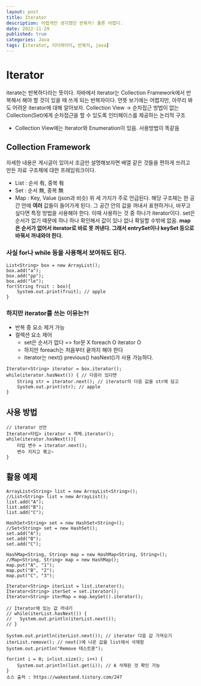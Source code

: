 ```yaml
---
layout: post
title: Iterator
description: 어렵게만 생각했던 반복자! 물론 어렵다.
date: 2022-11-29
published: true
categories: Java
tags: [iterator, 이터레이터, 반복자, java]
---
```

# Iterator
iterate는 반복하다라는 뜻이다. 자바에서 iterator는 Collection Framework에서 반복해서 해야 할 것이 있을 때 쓰게 되는 반복자이다. 언뜻 보기에는 어렵지만, 아무리 봐도 어려운 iterator에 대해 알아보자.
Collection View -> 순차접근 방법이 없는 Collection(Set)에게 순차접근을 할 수 있도록 인터페이스를 제공하는 논리적 구조
- Collection View에는 Iterator와 Enumeration이 있음. 사용방법이 똑같음

## Collection Framework
자세한 내용은 게시글이 있어서 조금만 설명해보자면 배열 같은 것들을 편하게 쓰려고 만든 자료 구조체에 대한 프레임워크이다.
- List : 순서 有, 중복 有
- Set : 순서 無, 중복 無
- Map : Key, Value (json과 비슷)
위 세 가지가 주로 언급된다. 해당 구조체는 한 공간 안에 **여러** 값들이 들어가게 된다. 그 공간 안의 값을 꺼내서 표현하거나, 바꾸고 싶다면 특정 방법을 사용해야 한다. 이때 사용하는 것 중 하나가 iterator이다.  set은 순서가 없기 때문에 하나 하나 확인해서 값이 있나 없나 확일할 수밖에 없음. **map은 순서가 없어서 iterator로 바로 못 꺼낸다. 그래서 entrySet이나 keySet 등으로 바꿔서 꺼내와야 한다.**
### 사실 for나 while 등을 사용해서 보여줘도 된다.
```
List<String> box = new ArrayList();
box.add("a");
box.add("pp");
box.add("le");
for(String fruit : box){
    System.out.print(fruit); // apple
}
```
### 하지만 iterator를 쓰는 이유는?!
- 반복 중 요소 제거 가능
- 컬렉션 요소 제어
  - set은 순서가 없다 => for문 X foreach O iterator O
  - 하지만 foreach는 처음부터 끝까지 해야 한다
  - iterator는 next() previous() hasNext()가 사용 가능하다.
```
Iterator<String> iterator = box.iterator();
while(iterator.hasNext()) { // 다음이 있다면
    String str = iterator.next(); // iterator의 다음 값을 str에 담고
    System.out.print(str); // apple
}
```
## 사용 방법
```
// iterator 선언
Iterator<타입> iterator = 객체.iterator();
while(iterator.hasNext()){
    타입 변수 = iterator.next();
    변수 지지고 볶고~
}
```
## 활용 예제
```
ArrayList<String> list = new ArrayList<String>();
//List<String> list = new ArrayList();
list.add("A");
list.add("B");
list.add("C");

HashSet<String> set = new HashSet<String>();
//Set<String> set = new HashSet();
set.add("A");
set.add("B");
set.add("C");

HashMap<String, String> map = new HashMap<String, String>();
//Map<String, String> map = new HashMap();
map.put("A", "1");
map.put("B", "2");
map.put("C", "3");

Iterator<String> iterList = list.iterator();
Iterator<String> iterSet = set.iterator();
Iterator<String> iterMap = map.keySet().iterator();

// Iterator에 있는 값 꺼내기
// while(iterList.hasNext()) {
// 	 System.out.println(iterList.next()); 
// }
    
System.out.println(iterList.next()); // iterator 다음 값 가져오기
iterList.remove(); // next()에 나온 값을 list에서 삭제함
System.out.println("Remove 테스트용");

for(int i = 0; i<list.size(); i++) {
    System.out.println(list.get(i)); // A 삭제된 것 확인 가능
}
소스 출처 : https://wakestand.tistory.com/247
```